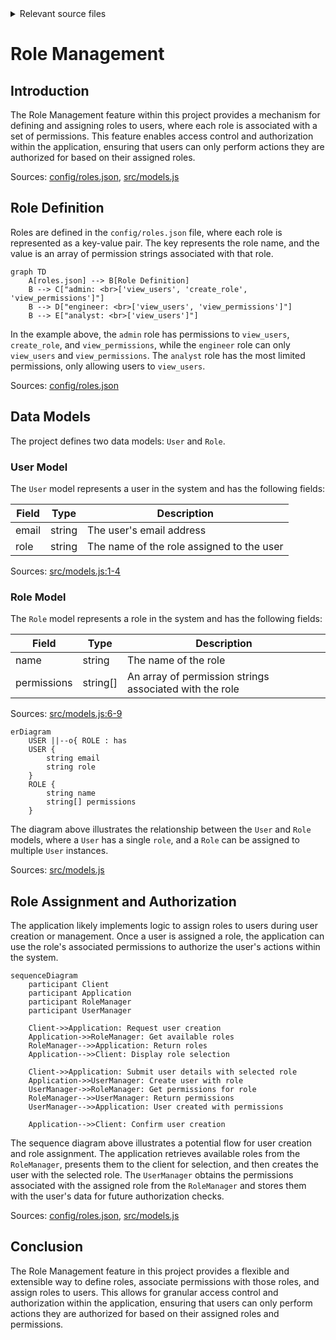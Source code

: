 <details>
<summary>Relevant source files</summary>

The following files were used as context for generating this wiki page:

- [config/roles.json](https://github.com/aanickode/access-control-service/blob/main/config/roles.json)
- [src/models.js](https://github.com/aanickode/access-control-service/blob/main/src/models.js)
</details>

# Role Management

## Introduction

The Role Management feature within this project provides a mechanism for defining and assigning roles to users, where each role is associated with a set of permissions. This feature enables access control and authorization within the application, ensuring that users can only perform actions they are authorized for based on their assigned roles.

Sources: [config/roles.json](), [src/models.js]()

## Role Definition

Roles are defined in the `config/roles.json` file, where each role is represented as a key-value pair. The key represents the role name, and the value is an array of permission strings associated with that role.

```mermaid
graph TD
    A[roles.json] --> B[Role Definition]
    B --> C["admin: <br>['view_users', 'create_role', 'view_permissions']"]
    B --> D["engineer: <br>['view_users', 'view_permissions']"]
    B --> E["analyst: <br>['view_users']"]
```

In the example above, the `admin` role has permissions to `view_users`, `create_role`, and `view_permissions`, while the `engineer` role can only `view_users` and `view_permissions`. The `analyst` role has the most limited permissions, only allowing users to `view_users`.

Sources: [config/roles.json]()

## Data Models

The project defines two data models: `User` and `Role`.

### User Model

The `User` model represents a user in the system and has the following fields:

| Field | Type    | Description |
|-------|---------|-------------|
| email | string  | The user's email address |
| role  | string  | The name of the role assigned to the user |

Sources: [src/models.js:1-4]()

### Role Model

The `Role` model represents a role in the system and has the following fields:

| Field       | Type     | Description |
|-------------|----------|-------------|
| name        | string   | The name of the role |
| permissions | string[] | An array of permission strings associated with the role |

Sources: [src/models.js:6-9]()

```mermaid
erDiagram
    USER ||--o{ ROLE : has
    USER {
        string email
        string role
    }
    ROLE {
        string name
        string[] permissions
    }
```

The diagram above illustrates the relationship between the `User` and `Role` models, where a `User` has a single `role`, and a `Role` can be assigned to multiple `User` instances.

Sources: [src/models.js]()

## Role Assignment and Authorization

The application likely implements logic to assign roles to users during user creation or management. Once a user is assigned a role, the application can use the role's associated permissions to authorize the user's actions within the system.

```mermaid
sequenceDiagram
    participant Client
    participant Application
    participant RoleManager
    participant UserManager

    Client->>Application: Request user creation
    Application->>RoleManager: Get available roles
    RoleManager-->>Application: Return roles
    Application-->>Client: Display role selection

    Client->>Application: Submit user details with selected role
    Application->>UserManager: Create user with role
    UserManager->>RoleManager: Get permissions for role
    RoleManager-->>UserManager: Return permissions
    UserManager-->>Application: User created with permissions

    Application-->>Client: Confirm user creation
```

The sequence diagram above illustrates a potential flow for user creation and role assignment. The application retrieves available roles from the `RoleManager`, presents them to the client for selection, and then creates the user with the selected role. The `UserManager` obtains the permissions associated with the assigned role from the `RoleManager` and stores them with the user's data for future authorization checks.

Sources: [config/roles.json](), [src/models.js]()

## Conclusion

The Role Management feature in this project provides a flexible and extensible way to define roles, associate permissions with those roles, and assign roles to users. This allows for granular access control and authorization within the application, ensuring that users can only perform actions they are authorized for based on their assigned roles and permissions.